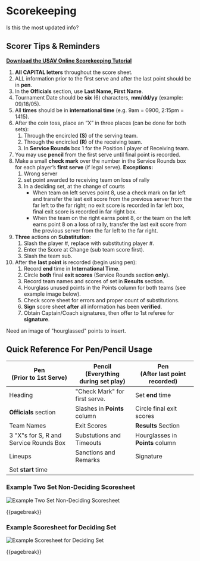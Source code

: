 # Scorekeeping

<div class="--needsediting --centered">Is this the most updated info?</div>

## Scorer Tips & Reminders

[**Download the USAV Online Scorekeeping Tutorial**]({{url_scorekeeping_pdf}})

1.	**All CAPITAL letters** throughout the score sheet.
2.	ALL information prior to the first serve and after the last point should be in **pen**.
3.	In the **Officials** section, use **Last Name, First Name**.
4.	Tournament Date should be **six** (6) characters, **mm/dd/yy** (example: 09/18/05).
5.	All **times** should be in **international time** (e.g. 9am = 0900, 2:15pm = 1415).
6.	After the coin toss, place an “X” in three places (can be done for both sets):
    1. Through the encircled **(S)** of the serving team.
    2. Through the encircled **\(R\)** of the receiving team.
    3. In **Service Rounds** box 1 for the Position I player of Receiving team.
7.	You may use **pencil** from the first serve until final point is recorded.
8.	Make a small **check mark** over the number in the Service Rounds box for each player’s **first serve** (if legal serve).
**Exceptions:**
    1. Wrong server 
    2. set point awarded to receiving team on loss of rally 
    3. In a deciding set, at the change of courts
         * When team on left serves point 8, use a check mark on far left and transfer the last exit score from the previous server from the far left to the far right; no exit score is recorded in far left box, final exit score is recorded in far right box.
         * When the team on the right earns point 8, or the team on the left earns point 8 on a loss of rally, transfer the last exit score from the previous server from the far left to the far right.
9. **Three** actions on **Substitution**: 
     1. Slash the player #, replace with substituting player #.
     2. Enter the Score at Change (sub team score first).
     3. Slash the team sub.
10.	After the **last point** is recorded (begin using pen): 
    1.	Record **end** time in **International Time**.
    2.	Circle **both** final **exit scores** (Service Rounds section **only**).
    3.	Record team names and scores of set in **Results** section.
    4.	Hourglass unused points in the Points column for both teams (see example image below).
    5.	Check score sheet for errors and proper count of substitutions.
    6.	**Sign** score sheet **after** all information has been **verified**.
    7.	Obtain Captain/Coach signatures, then offer to 1st referee for **signature**. 

<div class="--needsediting -w50 --centered">

  Need an image of "hourglassed" points to insert.

</div>

## Quick Reference For Pen/Pencil Usage
| Pen <br> (Prior to 1st Serve)| Pencil <br> (Everything during set play)| Pen <br> (After last point recorded)|
|--|--|--|
| Heading | "Check Mark" for first serve. | Set **end** time |
| **Officials** section | Slashes in **Points** column | Circle final exit scores |
| Team Names | Exit Scores | **Results** Section |
| 3 "X"s for S, R and Service Rounds Box | Substutions and Timeouts | Hourglasses in **Points** column |
| Lineups | Sanctions and Remarks | Signature |
| Set **start** time |||

<div class="-mt1 --imgbordered">

### Example Two Set Non-Deciding Scoresheet
![Example Two Set Non-Deciding Scoresheet]({{url_scoresheet_two_set_nondeciding}})

</div>

{{pagebreak}}

<div class="-mt1 --imgbordered">

### Example Scoresheet for Deciding Set
![Example Scoresheet for Deciding Set]({{url_scoresheet_deciding_set}})

</div>

{{pagebreak}}